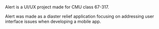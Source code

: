 Alert is a UI/UX project made for CMU class 67-317.

Alert was made as a diaster relief application focusing on addressing user interface issues when developing a mobile app.